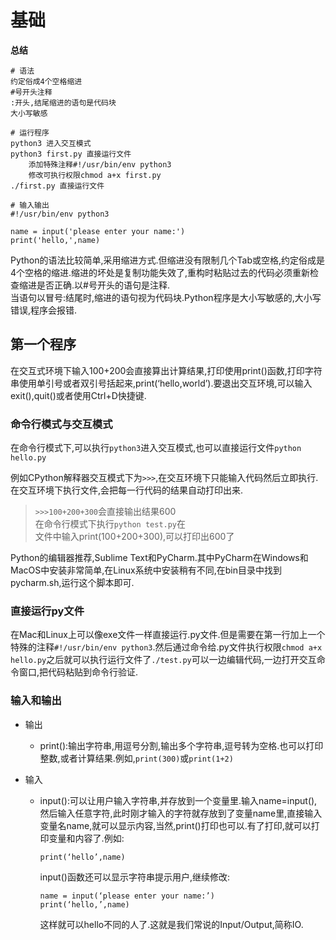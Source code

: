 # 基础

**总结**

```
# 语法
约定俗成4个空格缩进
#号开头注释
:开头,结尾缩进的语句是代码块
大小写敏感

# 运行程序
python3 进入交互模式
python3 first.py 直接运行文件
    添加特殊注释#!/usr/bin/env python3
    修改可执行权限chmod a+x first.py
./first.py 直接运行文件

# 输入输出
#!/usr/bin/env python3

name = input('please enter your name:')
print('hello,',name)
```

Python的语法比较简单,采用缩进方式.但缩进没有限制几个Tab或空格,约定俗成是4个空格的缩进.缩进的坏处是复制功能失效了,重构时粘贴过去的代码必须重新检查缩进是否正确.以\#号开头的语句是注释.  
当语句以冒号:结尾时,缩进的语句视为代码块.Python程序是大小写敏感的,大小写错误,程序会报错.

## 第一个程序

在交互式环境下输入100+200会直接算出计算结果,打印使用print\(\)函数,打印字符串使用单引号或者双引号括起来,print\(‘hello,world’\).要退出交互环境,可以输入exit\(\),quit\(\)或者使用Ctrl+D快捷键.

### 命令行模式与交互模式

在命令行模式下,可以执行`python3`进入交互模式,也可以直接运行文件`python hello.py`

例如CPython解释器交互模式下为`>>>`,在交互环境下只能输入代码然后立即执行.在交互环境下执行文件,会把每一行代码的结果自动打印出来.

> `>>>100+200+300`会直接输出结果600  
> 在命令行模式下执行`python test.py`在  
> 文件中输入print\(100+200+300\),可以打印出600了

Python的编辑器推荐,Sublime Text和PyCharm.其中PyCharm在Windows和MacOS中安装非常简单,在Linux系统中安装稍有不同,在bin目录中找到pycharm.sh,运行这个脚本即可.

### 直接运行py文件

在Mac和Linux上可以像exe文件一样直接运行.py文件.但是需要在第一行加上一个特殊的注释`#!/usr/bin/env python3`.然后通过命令给.py文件执行权限`chmod a+x hello.py`之后就可以执行运行文件了`./test.py`可以一边编辑代码,一边打开交互命令窗口,把代码粘贴到命令行验证.

### 输入和输出

* 输出
  * print\(\):输出字符串,用逗号分割,输出多个字符串,逗号转为空格.也可以打印整数,或者计算结果.例如,`print(300)`或`print(1+2)`
* 输入

  * input\(\):可以让用户输入字符串,并存放到一个变量里.输入name=input\(\),然后输入任意字符,此时刚才输入的字符就存放到了变量name里,直接输入变量名name,就可以显示内容,当然,print\(\)打印也可以.有了打印,就可以打印变量和内容了.例如:

    ```
    print(‘hello’,name)
    ```

    input\(\)函数还可以显示字符串提示用户,继续修改:

    ```
    name = input(‘please enter your name:’)
    print(‘hello,’,name)
    ```

    这样就可以hello不同的人了.这就是我们常说的Input/Output,简称IO.



